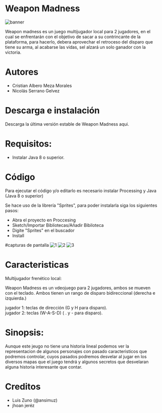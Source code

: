 # Weapon Madness
![banner ](https://user-images.githubusercontent.com/89560089/136522361-b6a7e69b-2830-43ac-86a9-48d2f65a3c4f.png)

Weapon madness es un juego multijugador local para 2 jugadores, en el cual se enfrentarán con el objetivo de sacar a su contrincante de la plataforma, para hacerlo, debera aprovechar el retroceso del disparo que tiene su arma, al acabarse las vidas, sel alzará un solo ganador con la victoria.

# Autores
<ul>
  <li>Cristian Albero Meza Morales</li>
  <li>Nicolás Serrano Gelvez</li>
</ul>

# Descarga e instalación


<div>Descarga la última versión estable de Weapon Madness aqui. </div>

# Requisitos:
<ul>
  <li> Instalar Java 8 o superior.</li>
</ul>

# Código 

Para ejecutar el código y/o editarlo es necesario instalar Processing y Java (Java 8 o superior)

Se hace uso de la librería "Sprites", para poder instalarla siga los siguientes pasos:

 <ul>
  <li>Abra el proyecto en Proccesing</li>
  <li>Sketch/Importar Bibliotecas/Añadir Bibiloteca</li>
  <li>Digite "Sprites" en el buscador</li>
  <li>Install</li>
  
</ul>
 
 #capturas de pantalla
 ![1](https://user-images.githubusercontent.com/89560089/136531893-36ea7a57-e1a2-4d1f-97be-3c594cbd9963.png)
 ![2](https://user-images.githubusercontent.com/89560089/136532130-eee271c1-4a4a-40c7-9b99-af3e841c4c81.png)
 ![3](https://user-images.githubusercontent.com/89560089/136532057-616ec0a7-2781-45cf-85b7-063724b7d815.png)
 
 # Caracteristicas
 
 Multijugador frenético local:
 
 Weapon Madness es un vdeojuego para 2 jugadores, ambos se mueven con el teclado.
 Ambos tienen un rango de disparo bidireccional (derecha e izquierda.)
 
 <div>jugador 1: teclas de dirección (G y H para disparo).</div>
 <div>jugador 2: teclas (W-A-S-D) ( . y - para disparo).</div>
 
 # Sinopsis:
 Aunque este jeugo no tiene una historia lineal podemos ver la representacion de algunos personajes con pasado caracteristicos que podremos controlar, cuyos pasados podremos desvelar al jugar en los diversos mapas que el juego tendrá y algunos secretos que desvelaran alguna historia interesante que contar.
 
 # Creditos

<ul>
  <li> Luis Zuno (@ansimuz)</li>
  <li> jhoan jeréz </li>
</ul>
  




